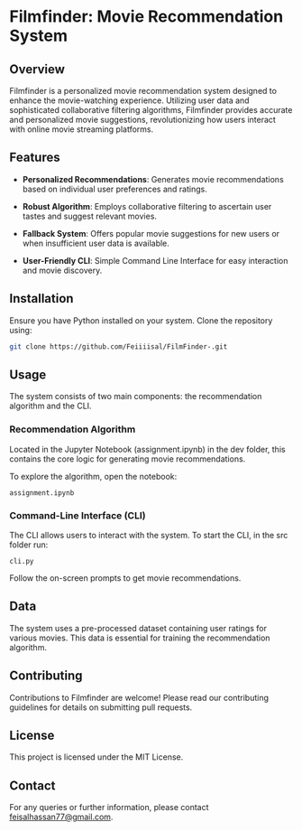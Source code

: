 # Filmfinder: Movie Recommendation System

## Overview

Filmfinder is a personalized movie recommendation system designed to enhance the movie-watching experience. Utilizing user data and sophisticated collaborative filtering algorithms, Filmfinder provides accurate and personalized movie suggestions, revolutionizing how users interact with online movie streaming platforms.

## Features

- **Personalized Recommendations**: Generates movie recommendations based on individual user preferences and ratings.

- **Robust Algorithm**: Employs collaborative filtering to ascertain user tastes and suggest relevant movies.

- **Fallback System**: Offers popular movie suggestions for new users or when insufficient user data is available.

- **User-Friendly CLI**: Simple Command Line Interface for easy interaction and movie discovery.

## Installation

Ensure you have Python installed on your system. Clone the repository using:

```bash
git clone https://github.com/Feiiiisal/FilmFinder-.git
```

## Usage

The system consists of two main components: the recommendation algorithm and the CLI.

### Recommendation Algorithm

Located in the Jupyter Notebook (assignment.ipynb) in the dev folder, this contains the core logic for generating movie recommendations.

To explore the algorithm, open the notebook:

```
assignment.ipynb
```

### Command-Line Interface (CLI)

The CLI allows users to interact with the system. To start the CLI, in the src folder run:

```
cli.py
```

Follow the on-screen prompts to get movie recommendations.

## Data

The system uses a pre-processed dataset containing user ratings for various movies. This data is essential for training the recommendation algorithm.

## Contributing

Contributions to Filmfinder are welcome! Please read our contributing guidelines for details on submitting pull requests.

## License

This project is licensed under the MIT License.

## Contact

For any queries or further information, please contact feisalhassan77@gmail.com.
